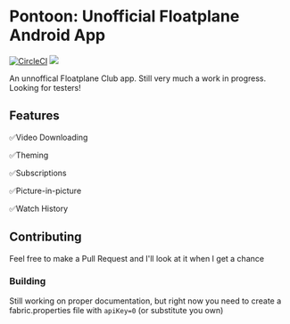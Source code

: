 # Pontoon: Unofficial Floatplane Android App
[![CircleCI](https://circleci.com/gh/Dumblydore/Pontoon/tree/master.svg?style=shield&circle-token=e8244f8d38776f64138c691abfabc51682ebf562)](https://circleci.com/gh/Dumblydore/Pontoon/tree/master) [![](https://img.shields.io/badge/license-GPL--3.0-blue.svg)](LICENSE)

An unnoffical Floatplane Club app. Still very much a work in progress. Looking for testers!

## Features
  ✅Video Downloading

  ✅Theming

  ✅Subscriptions

  ✅Picture-in-picture

  ✅Watch History

## Contributing
Feel free to make a Pull Request and I'll look at it when I get a chance
### Building
  Still working on proper documentation, but right now you need to create a fabric.properties file with `apiKey=0` (or substitute you own)
  
  
